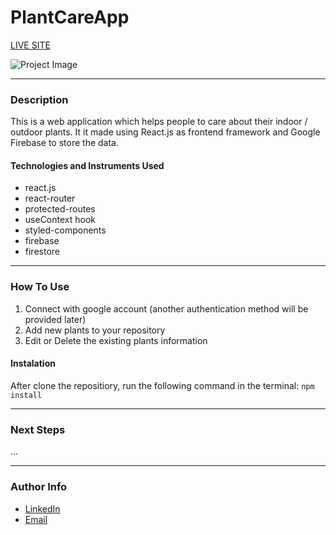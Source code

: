 # PlantCareApp

[LIVE SITE](https://herbam08.web.app)

![Project Image](project-url)

---

### Description

This is a web application which helps people to care about their indoor / outdoor plants. It it made using React.js as frontend framework and Google Firebase to store the data.

#### Technologies and Instruments Used

- react.js
- react-router
- protected-routes
- useContext hook
- styled-components
- firebase
- firestore

---

### How To Use

1. Connect with google account (another authentication method will be provided later)
2. Add new plants to your repository
3. Edit or Delete the existing plants information

#### Instalation

After clone the repositiory, run the following command in the terminal:
`npm install`

---

### Next Steps

...

---

### Author Info

- [LinkedIn](https://www.linkedin.com/in/cosmin-ghirisan/)
- [Email](mailto:ghirisancosmin@gmail.com)
